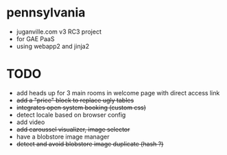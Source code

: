 pennsylvania
=====
- juganville.com v3 RC3 project
- for GAE PaaS
- using webapp2 and jinja2

TODO
=====
- add heads up for 3 main rooms in welcome page with direct access link
- ~~add a "price" block to replace ugly tables~~
- ~~integrates open system booking (custom css)~~
- detect locale based on browser config
- add video
- ~~add caroussel visualizer, image selector~~
- have a blobstore image manager
- ~~detect and avoid blobstore image duplicate (hash ?)~~
